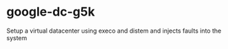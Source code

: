 # google-dc-g5k

Setup a virtual datacenter using execo and distem and injects faults into the system
